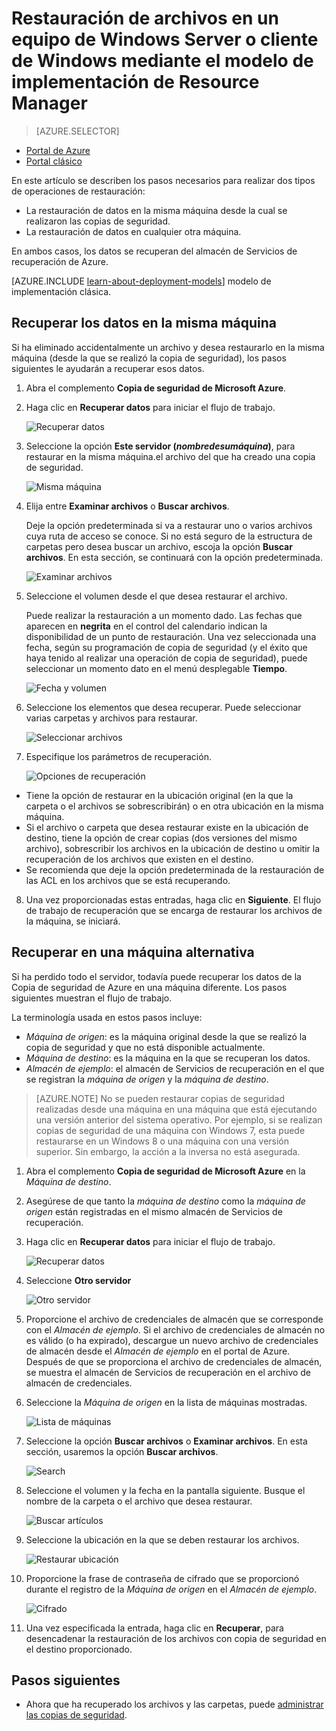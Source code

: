 <properties
   pageTitle="Restauración de datos en Windows Server o un cliente de Windows mediante el modelo de implementación de Resource Manager | Microsoft Azure"
   description="Aprenda a restaurar desde Windows Server o desde el Cliente de Windows."
   services="backup"
   documentationCenter=""
   authors="saurabhsensharma"
   manager="shivamg"
   editor=""/>

<tags
   ms.service="backup"
   ms.workload="storage-backup-recovery"
	 ms.tgt_pltfrm="na"
	 ms.devlang="na"
	 ms.topic="article"
	 ms.date="08/02/2016"
	 ms.author="trinadhk; jimpark; markgal;"/>

# Restauración de archivos en un equipo de Windows Server o cliente de Windows mediante el modelo de implementación de Resource Manager

> [AZURE.SELECTOR]
- [Portal de Azure](backup-azure-restore-windows-server.md)
- [Portal clásico](backup-azure-restore-windows-server-classic.md)

En este artículo se describen los pasos necesarios para realizar dos tipos de operaciones de restauración:

- La restauración de datos en la misma máquina desde la cual se realizaron las copias de seguridad.
- La restauración de datos en cualquier otra máquina.

En ambos casos, los datos se recuperan del almacén de Servicios de recuperación de Azure.

[AZURE.INCLUDE [learn-about-deployment-models](../../includes/learn-about-deployment-models-rm-include.md)] modelo de implementación clásica.

## Recuperar los datos en la misma máquina
Si ha eliminado accidentalmente un archivo y desea restaurarlo en la misma máquina (desde la que se realizó la copia de seguridad), los pasos siguientes le ayudarán a recuperar esos datos.

1. Abra el complemento **Copia de seguridad de Microsoft Azure**.
2. Haga clic en **Recuperar datos** para iniciar el flujo de trabajo.

    ![Recuperar datos](./media/backup-azure-restore-windows-server/recover.png)

3. Seleccione la opción **Este servidor (*nombredesumáquina*)**, para restaurar en la misma máquina.el archivo del que ha creado una copia de seguridad.

    ![Misma máquina](./media/backup-azure-restore-windows-server/samemachine.png)

4. Elija entre **Examinar archivos** o **Buscar archivos**.

    Deje la opción predeterminada si va a restaurar uno o varios archivos cuya ruta de acceso se conoce. Si no está seguro de la estructura de carpetas pero desea buscar un archivo, escoja la opción **Buscar archivos**. En esta sección, se continuará con la opción predeterminada.

    ![Examinar archivos](./media/backup-azure-restore-windows-server/browseandsearch.png)

5. Seleccione el volumen desde el que desea restaurar el archivo.

    Puede realizar la restauración a un momento dado. Las fechas que aparecen en **negrita** en el control del calendario indican la disponibilidad de un punto de restauración. Una vez seleccionada una fecha, según su programación de copia de seguridad (y el éxito que haya tenido al realizar una operación de copia de seguridad), puede seleccionar un momento dato en el menú desplegable **Tiempo**.

    ![Fecha y volumen](./media/backup-azure-restore-windows-server/volanddate.png)

6. Seleccione los elementos que desea recuperar. Puede seleccionar varias carpetas y archivos para restaurar.

    ![Seleccionar archivos](./media/backup-azure-restore-windows-server/selectfiles.png)

7. Especifique los parámetros de recuperación.

    ![Opciones de recuperación](./media/backup-azure-restore-windows-server/recoveroptions.png)

  - Tiene la opción de restaurar en la ubicación original (en la que la carpeta o el archivos se sobrescribirán) o en otra ubicación en la misma máquina.
  - Si el archivo o carpeta que desea restaurar existe en la ubicación de destino, tiene la opción de crear copias (dos versiones del mismo archivo), sobrescribir los archivos en la ubicación de destino u omitir la recuperación de los archivos que existen en el destino.
  - Se recomienda que deje la opción predeterminada de la restauración de las ACL en los archivos que se está recuperando.

8. Una vez proporcionadas estas entradas, haga clic en **Siguiente**. El flujo de trabajo de recuperación que se encarga de restaurar los archivos de la máquina, se iniciará.

## Recuperar en una máquina alternativa
Si ha perdido todo el servidor, todavía puede recuperar los datos de la Copia de seguridad de Azure en una máquina diferente. Los pasos siguientes muestran el flujo de trabajo.

La terminología usada en estos pasos incluye:

- *Máquina de origen*: es la máquina original desde la que se realizó la copia de seguridad y que no está disponible actualmente.
- *Máquina de destino*: es la máquina en la que se recuperan los datos.
- *Almacén de ejemplo*: el almacén de Servicios de recuperación en el que se registran la *máquina de origen* y la *máquina de destino*. <br/>

> [AZURE.NOTE] No se pueden restaurar copias de seguridad realizadas desde una máquina en una máquina que está ejecutando una versión anterior del sistema operativo. Por ejemplo, si se realizan copias de seguridad de una máquina con Windows 7, esta puede restaurarse en un Windows 8 o una máquina con una versión superior. Sin embargo, la acción a la inversa no está asegurada.

1. Abra el complemento **Copia de seguridad de Microsoft Azure** en la *Máquina de destino*.
2. Asegúrese de que tanto la *máquina de destino* como la *máquina de origen* están registradas en el mismo almacén de Servicios de recuperación.
3. Haga clic en **Recuperar datos** para iniciar el flujo de trabajo.

    ![Recuperar datos](./media/backup-azure-restore-windows-server/recover.png)

4. Seleccione **Otro servidor**

    ![Otro servidor](./media/backup-azure-restore-windows-server/anotherserver.png)

5. Proporcione el archivo de credenciales de almacén que se corresponde con el *Almacén de ejemplo*. Si el archivo de credenciales de almacén no es válido (o ha expirado), descargue un nuevo archivo de credenciales de almacén desde el *Almacén de ejemplo* en el portal de Azure. Después de que se proporciona el archivo de credenciales de almacén, se muestra el almacén de Servicios de recuperación en el archivo de almacén de credenciales.

6. Seleccione la *Máquina de origen* en la lista de máquinas mostradas.

    ![Lista de máquinas](./media/backup-azure-restore-windows-server/machinelist.png)

7. Seleccione la opción **Buscar archivos** o **Examinar archivos**. En esta sección, usaremos la opción **Buscar archivos**.

    ![Search](./media/backup-azure-restore-windows-server/search.png)

8. Seleccione el volumen y la fecha en la pantalla siguiente. Busque el nombre de la carpeta o el archivo que desea restaurar.

    ![Buscar artículos](./media/backup-azure-restore-windows-server/searchitems.png)

9. Seleccione la ubicación en la que se deben restaurar los archivos.

    ![Restaurar ubicación](./media/backup-azure-restore-windows-server/restorelocation.png)

10. Proporcione la frase de contraseña de cifrado que se proporcionó durante el registro de la *Máquina de origen* en el *Almacén de ejemplo*.

    ![Cifrado](./media/backup-azure-restore-windows-server/encryption.png)

11. Una vez especificada la entrada, haga clic en **Recuperar**, para desencadenar la restauración de los archivos con copia de seguridad en el destino proporcionado.

## Pasos siguientes
- Ahora que ha recuperado los archivos y las carpetas, puede [administrar las copias de seguridad](backup-azure-manage-windows-server.md).

<!---HONumber=AcomDC_0803_2016-->